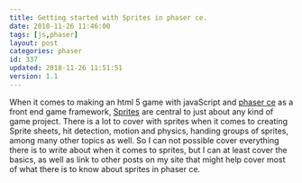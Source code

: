```yaml
---
title: Getting started with Sprites in phaser ce.
date: 2018-11-26 11:46:00
tags: [js,phaser]
layout: post
categories: phaser
id: 337
updated: 2018-11-26 11:51:51
version: 1.1
---
```


When it comes to making an html 5 game with javaScript and [phaser ce](https://photonstorm.github.io/phaser-ce/index.html) as a front end game framework, [Sprites](https://photonstorm.github.io/phaser-ce/Phaser.Sprite.html) are central to just about any kind of game project. There is a lot to cover with sprites when it comes to creating Sprite sheets, hit detection, motion and physics, handing groups of sprites, among many other topics as well. So I can not possible cover everything there is to write about when it comes to sprites, but I can at least cover the basics, as well as link to other posts on my site that might help cover most of what there is to know about sprites in phaser ce.

<!-- more -->

